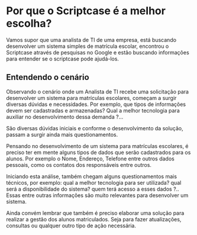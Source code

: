 # Por que o Scriptcase é a melhor escolha?
Vamos supor que uma analista de TI de uma empresa, está buscando desenvolver um sistema simples de matrícula escolar, encontrou o Scriptcase através de pesquisas no Google e estão buscando informações para entender se o scriptcase pode ajudá-los.

## Entendendo o cenário
Observando o cenário onde um Analista de TI recebe uma solicitação para desenvolver um sistema para matrículas escolares, começam a surgir diversas dúvidas e necessidades. Por exemplo, que tipos de informações devem ser cadastradas e armazenadas? Qual a melhor tecnologia para auxiliar no desenvolvimento dessa demanda ?... 
<p>São diversas dúvidas iniciais e conforme o desenvolvimento da solução, passam a surgir ainda mais questionamentos. </p>
<p>Pensando no desenvolvimento de um sistema para matrículas escolares, é preciso ter em mente alguns tipos de dados que serão cadastrados para os alunos. Por exemplo o Nome, Endereço, Telefone entre outros dados pessoais, como os contatos dos responsáveis entre outros.</P>
<p>Iniciando esta análise, também chegam alguns questionamentos mais técnicos, por exemplo: qual a melhor tecnologia para ser utilizada? qual será a disponibilidade do sistema? quem terá acesso a esses dados ?..
Essas entre outras informações são muito relevantes para desenvolver um sistema.</p> 
<p>Ainda convém lembrar que também é preciso elaborar uma solução para realizar a gestão dos alunos matriculados. Seja para fazer atualizações, consultas ou qualquer outro tipo de ação necessária.</p>

